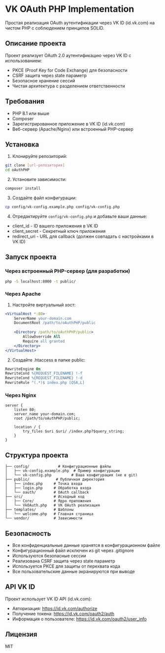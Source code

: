# VK OAuth PHP Implementation

Простая реализация OAuth аутентификации через VK ID (id.vk.com) на чистом PHP с соблюдением принципов SOLID.

## Описание проекта

Проект реализует OAuth 2.0 аутентификацию через VK ID с использованием:
- PKCE (Proof Key for Code Exchange) для безопасности
- CSRF защита через state параметр
- Безопасное хранение сессий
- Чистая архитектура с разделением ответственности

## Требования

- PHP 8.1 или выше
- Composer
- Зарегистрированное приложение в VK ID (id.vk.com)
- Веб-сервер (Apache/Nginx) или встроенный PHP-сервер

## Установка

1. Клонируйте репозиторий:
```bash
git clone [url-репозитория]
cd oAuthPHP
```

2. Установите зависимости:
```bash
composer install
```

3. Создайте файл конфигурации:
```bash
cp config/vk-config.example.php config/vk-config.php
```

4. Отредактируйте `config/vk-config.php` и добавьте ваши данные:
- client_id - ID вашего приложения в VK ID
- client_secret - Секретный ключ приложения
- redirect_uri - URL для callback (должен совпадать с настройками в VK ID)

## Запуск проекта

### Через встроенный PHP-сервер (для разработки)

```bash
php -S localhost:8000 -t public/
```

### Через Apache

1. Настройте виртуальный хост:
```apache
<VirtualHost *:80>
    ServerName your-domain.com
    DocumentRoot /path/to/oAuthPHP/public
    
    <Directory /path/to/oAuthPHP/public>
        AllowOverride All
        Require all granted
    </Directory>
</VirtualHost>
```

2. Создайте .htaccess в папке public:
```apache
RewriteEngine On
RewriteCond %{REQUEST_FILENAME} !-f
RewriteCond %{REQUEST_FILENAME} !-d
RewriteRule ^(.*)$ index.php [QSA,L]
```

### Через Nginx

```nginx
server {
    listen 80;
    server_name your-domain.com;
    root /path/to/oAuthPHP/public;

    location / {
        try_files $uri $uri/ /index.php?$query_string;
    }
}
```

## Структура проекта

```
├── config/             # Конфигурационные файлы
│   ├── vk-config.example.php  # Пример конфигурации
│   └── vk-config.php         # Ваша конфигурация (не в git)
├── public/            # Публичная директория
│   ├── index.php     # Точка входа
│   ├── login.php     # Обработка входа
│   └── oauth/        # OAuth callback
├── src/              # Исходный код
│   ├── Core/         # Ядро приложения
│   └── VkOAuth.php   # VK OAuth реализация
├── templates/        # Шаблоны
│   └── welcome.php   # Главная страница
└── vendor/           # Зависимости
```

## Безопасность

- Все конфиденциальные данные хранятся в конфигурационном файле
- Конфигурационный файл исключен из git через .gitignore
- Используются безопасные сессии
- Реализована CSRF защита через state параметр
- Используется PKCE для защиты от перехвата кода
- Все пользовательские данные экранируются при выводе

## API VK ID

Проект использует VK ID API (id.vk.com):
- Авторизация: https://id.vk.com/authorize
- Получение токена: https://id.vk.com/oauth2/auth
- Информация о пользователе: https://id.vk.com/oauth2/user_info

## Лицензия

MIT
